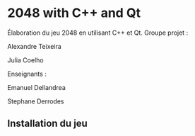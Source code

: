 # 2048 with C++ and Qt

Élaboration du jeu 2048 en utilisant C++ et Qt.
Groupe projet :

Alexandre Teixeira 

Julia Coelho

Enseignants :

Emanuel Dellandrea 

Stephane Derrodes

## Installation du jeu
